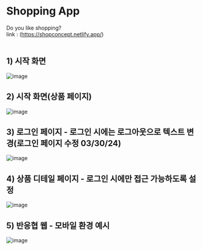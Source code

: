 # Shopping App
Do you like shopping?    
link : (https://shopconcept.netlify.app/)
<br/>
<br/>
## 1) 시작 화면
![image](https://github.com/sinheyy/shopping-app/assets/163747140/eef73fd2-8046-4a39-af59-9b5880dbd7a9)

## 2) 시작 화면(상품 페이지)
![image](https://github.com/sinheyy/shopping-app/assets/163747140/40167c71-f97b-4efa-b1ff-a72cc327f185)

## 3) 로그인 페이지 - 로그인 시에는 로그아웃으로 텍스트 변경(로그인 페이지 수정 03/30/24)
![image](https://github.com/sinheyy/shopping-app/assets/163747140/0cca9a0c-cb32-402c-88b6-de6a5711d973)

## 4) 상품 디테일 페이지 - 로그인 시에만 접근 가능하도록 설정
![image](https://github.com/sinheyy/shopping-app/assets/163747140/bf4ea243-3231-46b7-9411-9a36f35df87c)

## 5) 반응협 웹 - 모바일 환경 예시
![image](https://github.com/sinheyy/shopping-app/assets/163747140/bed9c31b-4db0-40ca-89c8-4f96609fbdec)
